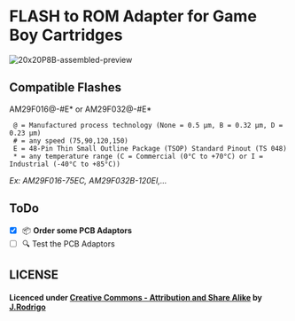 # FLASH to ROM Adapter for Game Boy Cartridges

![20x20P8B-assembled-preview](http://www.jrodrigo.net/wp-content/uploads/2017/01/Screenshot-from-2017-01-28-15-09-31-e1485623180964.png)

## Compatible Flashes

AM29F016@-#E* or AM29F032@-#E* 
```
 @ = Manufactured process technology (None = 0.5 µm, B = 0.32 µm, D = 0.23 µm)
 # = any speed (75,90,120,150)
 E = 48-Pin Thin Small Outline Package (TSOP) Standard Pinout (TS 048)
 * = any temperature range (C = Commercial (0°C to +70°C) or I = Industrial (-40°C to +85°C))
```
*Ex: AM29F016-75EC, AM29F032B-120EI,...*


## ToDo
- [x] :package: **Order some PCB Adaptors**
- [ ] :mag: Test the PCB Adaptors

## LICENSE
#### Licenced under [Creative Commons - Attribution and Share Alike](https://github.com/JRodrigoTech/FLASH-ROM-Adapter-for-GameBoy/blob/master/LICENSE.md) by [J.Rodrigo](http://www.jrodrigo.net)


